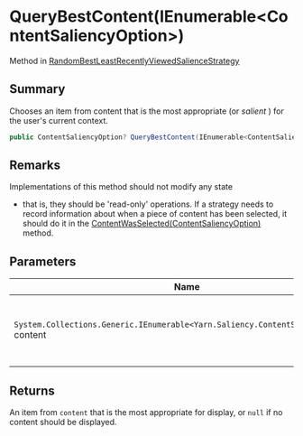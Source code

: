 # QueryBestContent(IEnumerable\<ContentSaliencyOption>)

Method in [RandomBestLeastRecentlyViewedSalienceStrategy](yarn.saliency.randombestleastrecentlyviewedsaliencestrategy.md)

## Summary

Chooses an item from content that is the most appropriate (or _salient_ ) for the user's current context.

```csharp
public ContentSaliencyOption? QueryBestContent(IEnumerable<ContentSaliencyOption> content)
```

## Remarks

Implementations of this method should not modify any state

* that is, they should be 'read-only' operations. If a strategy needs to record information about when a piece of content has been selected, it should do it in the [ContentWasSelected(ContentSaliencyOption)](yarn.saliency.icontentsaliencystrategy.contentwasselected.md) method.

## Parameters

| Name                                                                                  | Description                                                  |
| ------------------------------------------------------------------------------------- | ------------------------------------------------------------ |
| `System.Collections.Generic.IEnumerable<Yarn.Saliency.ContentSaliencyOption>` content | A collection of content items. This collection may be empty. |

## Returns

An item from `content` that is the most appropriate for display, or `null` if no content should be displayed.
